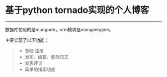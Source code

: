 # 基于python tornado实现的个人博客

------

数据库使用的是mongodb，orm模块是mongoengine。

主要实现了以下功能：

> * 登陆 注册
> * 发布、编辑、删除日志
> * 发表评论
> * 简单的搜索功能
